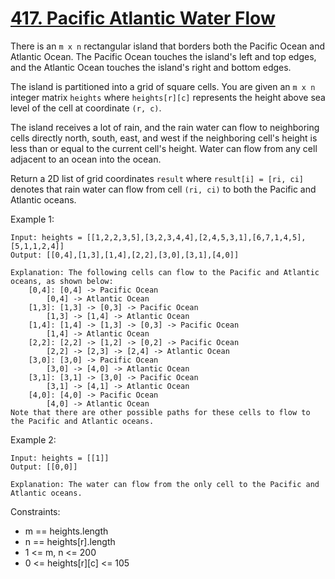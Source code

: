 # [417. Pacific Atlantic Water Flow](https://leetcode.com/problems/pacific-atlantic-water-flow/)

There is an `m x n` rectangular island that borders both the Pacific Ocean and Atlantic Ocean. The Pacific Ocean touches the island's left and top edges, and the Atlantic Ocean touches the island's right and bottom edges.

The island is partitioned into a grid of square cells. You are given an `m x n` integer matrix `heights` where `heights[r][c]` represents the height above sea level of the cell at coordinate `(r, c)`.

The island receives a lot of rain, and the rain water can flow to neighboring cells directly north, south, east, and west if the neighboring cell's height is less than or equal to the current cell's height. Water can flow from any cell adjacent to an ocean into the ocean.

Return a 2D list of grid coordinates `result` where `result[i] = [ri, ci]` denotes that rain water can flow from cell `(ri, ci)` to both the Pacific and Atlantic oceans.
 

Example 1:

    Input: heights = [[1,2,2,3,5],[3,2,3,4,4],[2,4,5,3,1],[6,7,1,4,5],[5,1,1,2,4]]
    Output: [[0,4],[1,3],[1,4],[2,2],[3,0],[3,1],[4,0]]

    Explanation: The following cells can flow to the Pacific and Atlantic oceans, as shown below:
        [0,4]: [0,4] -> Pacific Ocean 
            [0,4] -> Atlantic Ocean
        [1,3]: [1,3] -> [0,3] -> Pacific Ocean 
            [1,3] -> [1,4] -> Atlantic Ocean
        [1,4]: [1,4] -> [1,3] -> [0,3] -> Pacific Ocean 
            [1,4] -> Atlantic Ocean
        [2,2]: [2,2] -> [1,2] -> [0,2] -> Pacific Ocean 
            [2,2] -> [2,3] -> [2,4] -> Atlantic Ocean
        [3,0]: [3,0] -> Pacific Ocean 
            [3,0] -> [4,0] -> Atlantic Ocean
        [3,1]: [3,1] -> [3,0] -> Pacific Ocean 
            [3,1] -> [4,1] -> Atlantic Ocean
        [4,0]: [4,0] -> Pacific Ocean 
            [4,0] -> Atlantic Ocean
    Note that there are other possible paths for these cells to flow to the Pacific and Atlantic oceans.

Example 2:

    Input: heights = [[1]]
    Output: [[0,0]]

    Explanation: The water can flow from the only cell to the Pacific and Atlantic oceans.
 

Constraints:

* m == heights.length
* n == heights[r].length
* 1 <= m, n <= 200
* 0 <= heights[r][c] <= 105